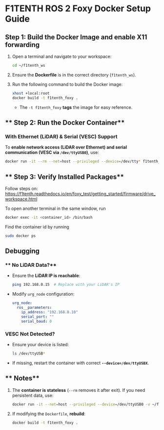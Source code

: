 # **F1TENTH ROS 2 Foxy Docker Setup Guide**

## **Step 1: Build the Docker Image and enable X11 forwarding**
1. Open a terminal and navigate to your workspace:
   ```bash
   cd ~/f1tenth_ws
   ```
2. Ensure the **Dockerfile** is in the correct directory (`f1tenth_ws`).
3. Run the following command to build the Docker image:
   ```bash
   xhost +local:root
   docker build -t f1tenth_foxy .
   ```

   - The `-t f1tenth_foxy` **tags** the image for easy reference.


## ** Step 2: Run the Docker Container**
### **With Ethernet (LiDAR) & Serial (VESC) Support**
To **enable network access (LiDAR over Ethernet) and serial communication (VESC via `/dev/ttyUSB0`)**, use:

```bash
docker run -it --rm --net=host --privileged --device=/dev/tty* f1tenth_foxy
```


## ** Step 3: Verify Installed Packages**
Follow steps on: https://f1tenth.readthedocs.io/en/foxy_test/getting_started/firmware/drive_workspace.html

To open another terminal in the same window, run
```bash
docker exec -it <container_id> /bin/bash
```
Find the container id by running 
```bash
sudo docker ps
```

## **Debugging**
### ** No LiDAR Data?**
- Ensure the **LiDAR IP is reachable**:
  ```bash
  ping 192.168.0.15  # Replace with your LiDAR's IP
  ```
- Modify `urg_node` configuration:
  ```yaml
  urg_node:
    ros__parameters:
      ip_address: "192.168.0.10"
      serial_port: ""
      serial_baud: 0
  ```

### **VESC Not Detected?**
- Ensure your device is listed:
  ```bash
  ls /dev/ttyUSB*
  ```
- If missing, restart the container with correct **`--device=/dev/ttyUSBX`**.

## ** Notes**
1. The **container is stateless** (`--rm` removes it after exit). If you need persistent data, use:
   ```bash
   docker run -it --net=host --privileged --device=/dev/ttyUSB0 -v ~/f1tenth_ws:/root/f1tenth_ws f1tenth_foxy
   ```
2. If modifying the `Dockerfile`, **rebuild**:
   ```bash
   docker build -t f1tenth_foxy .
   ```
